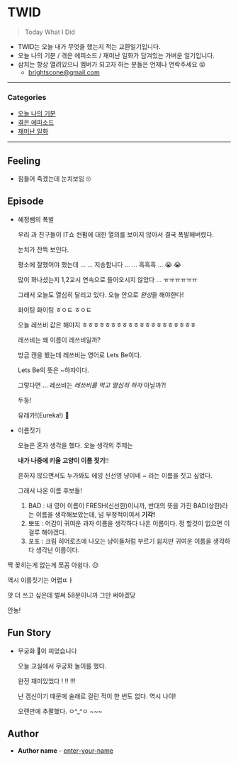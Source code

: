 # TWID

> Today What I Did

- TWID는 오늘 내가 무엇을 했는지 적는 교환일기입니다.
- 오늘 나의 기분 / 겪은 에피소드 / 재미난 일화가 담겨있는 가벼운 일기입니다.
- 삼치는 항상 열려있으니 멤버가 되고자 하는 분들은 언제나 연락주세요 😜
  - brightscone@gmail.com

---

### Categories

* [오늘 나의 기분](#feeling)
* [겪은 에피소드](#episode)
* [재미난 일화](#fun-story)

---

## Feeling

- 힘들어 죽겠는데 눈치보임 🙄

## Episode

- 혜정쌤의 폭발

  우리 과 친구들이 IT쇼 컨펌에 대한 열의를 보이지 않아서 결국 폭발해버렸다.

  눈치가 잔뜩 보인다.

  평소에 잘했어야 했는데 ... ... 지송함니다 ... ... 흑흑흑 ... 😭 😭

  많이 화나셨는지 1,2교시 연속으로 들어오시지 않았다 ... ㅠㅠㅠㅠㅠㅠ

  그래서 오늘도 열심히 달리고 있다. 오늘 안으로 *완성*을 해야한다!

  화이팅 화이팅 ㅎㅇㅌ ㅎㅇㅌ

  오늘 레쓰비 값은 해야지 ㅎㅎㅎㅎㅎㅎㅎㅎㅎㅎㅎㅎㅎㅎㅎㅎㅎㅎㅎㅎ

  레쓰비는 왜 이름이 레쓰비일까?

  방금 캔을 봤는데 레쓰비는 영어로 Lets Be이다.

  Lets Be의 뜻은 ~하자이다.

  그렇다면 ... 레쓰비는 *레쓰비를 먹고 열심히 하자* 아닐까?!

  두둥!

  유레카!(Eureka!) 🤩



* 이름짓기

  오늘은 혼자 생각을 했다. 오늘 생각의 주제는 

  **내가 나중에 키울 고양이 이름 짓기**!!

  흔하지 않으면서도 누가봐도 에잉 신선영 냥이네 ~ 라는 이름을 짓고 싶었다.

  그래서 나온 이름 후보들!



 	1. BAD : 내 영어 이름이 FRESH(신선한)이니까, 반대의 뜻을 가진 BAD(상한)라는 이름을 생각해보았는데, 넘 부정적이여서 **기각!**
 	2. 뽀또 : 어감이 귀여운 과자 이름을 생각하다 나온 이름이다. 정 할것이 없으면 이걸루 해야겠다.
 	3. 포포 : 크림 히어로즈에 나오는 냥이들처럼 부르기 쉽지만 귀여운 이름을 생각하다 생각난 이름이다. 



딱 꽂히는게 없는게 쪼꼼 아쉽다. 😥



역시 이름짓기는 어렵ㄸㅏ



앗 더 쓰고 싶은데 벌써 58분이니까 그만 써야겠당



안뇽!



## Fun Story

- 무궁화 🌺이 피었습니다 

  오늘 교실에서 무궁화 놀이를 했다.

  완전 재미있었다 ! !! !!!

  난 겜신이기 때문에 술래로 걸린 적이 한 번도 없다. 역시 나야!

  오랜만에 추팔했다. ㅇ^_^ㅇ ~~~



## Author

* **Author name** - [enter-your-name](https://github.com/enter-your-name)